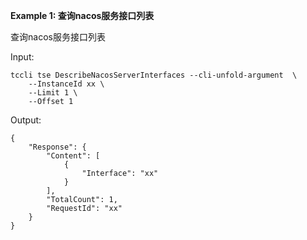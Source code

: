 **Example 1: 查询nacos服务接口列表**

查询nacos服务接口列表

Input: 

```
tccli tse DescribeNacosServerInterfaces --cli-unfold-argument  \
    --InstanceId xx \
    --Limit 1 \
    --Offset 1
```

Output: 
```
{
    "Response": {
        "Content": [
            {
                "Interface": "xx"
            }
        ],
        "TotalCount": 1,
        "RequestId": "xx"
    }
}
```

